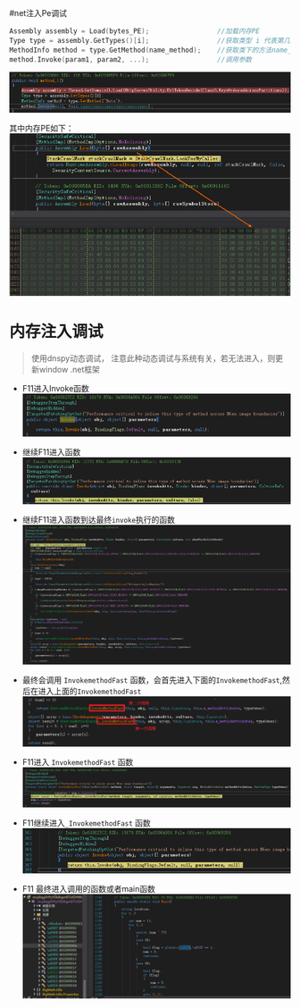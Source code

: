 #net注入Pe调试
```C
Assembly assembly = Load(bytes_PE);                 //加载内存PE
Type type = assembly.GetTypes()[i];                 //获取类型 i 代表第几个类
MethodInfo method = type.GetMethod(name_method);    //获取类下的方法name_method
method.Invoke(param1, param2, ...);                 //调用参数
```
![基本信息](picture/net_2.png)

其中内存PE如下：
![基本信息](picture/net_1.png)


# 内存注入调试
> 使用dnspy动态调试， 注意此种动态调试与系统有关，若无法进入，则更新window .net框架

- F11进入Invoke函数  
![基本信息](picture/net_3.png)

- 继续F11进入函数   
![基本信息](picture/net_4.png)

- 继续F11进入函数到达最终`invoke`执行的函数
![基本信息](picture/net_5.png)

- 最终会调用 `InvokemethodFast` 函数，会首先进入下面的`InvokemethodFast`,然后在进入上面的`InvokemethodFast`
![基本信息](picture/net_6.png)

- F11进入 `InvokemethodFast` 函数
![基本信息](picture/net_7.png)

- F11继续进入`_InvokemethodFast` 函数  
![基本信息](picture/net_8.png)

- F11 最终进入调用的函数或者main函数  
![基本信息](picture/net_9.png)